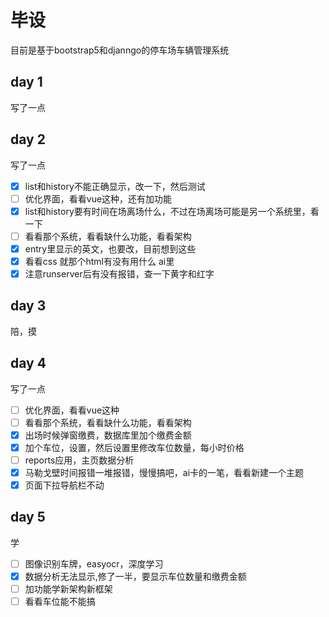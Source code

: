 # 毕设
目前是基于bootstrap5和djanngo的停车场车辆管理系统
## day 1
写了一点  
## day 2
写了一点  
- [x] list和history不能正确显示，改一下，然后测试
- [ ] 优化界面，看看vue这种，还有加功能
- [x] list和history要有时间在场离场什么，不过在场离场可能是另一个系统里，看一下
- [ ] 看看那个系统，看看缺什么功能，看看架构
- [x] entry里显示的英文，也要改，目前想到这些
- [x] 看看css 就那个html有没有用什么 ai里
- [x] 注意runserver后有没有报错，查一下黄字和红字
## day 3
陪，摸
## day 4
写了一点
- [ ] 优化界面，看看vue这种
- [ ] 看看那个系统，看看缺什么功能，看看架构
- [x] 出场时候弹窗缴费，数据库里加个缴费金额
- [x] 加个车位，设置，然后设置里修改车位数量，每小时价格
- [ ] reports应用，主页数据分析
- [x] 马勒戈壁时间报错一堆报错，慢慢搞吧，ai卡的一笔，看看新建一个主题
- [x] 页面下拉导航栏不动
## day 5
学
- [ ] 图像识别车牌，easyocr，深度学习
- [x] 数据分析无法显示,修了一半，要显示车位数量和缴费金额
- [ ] 加功能学新架构新框架
- [ ] 看看车位能不能搞